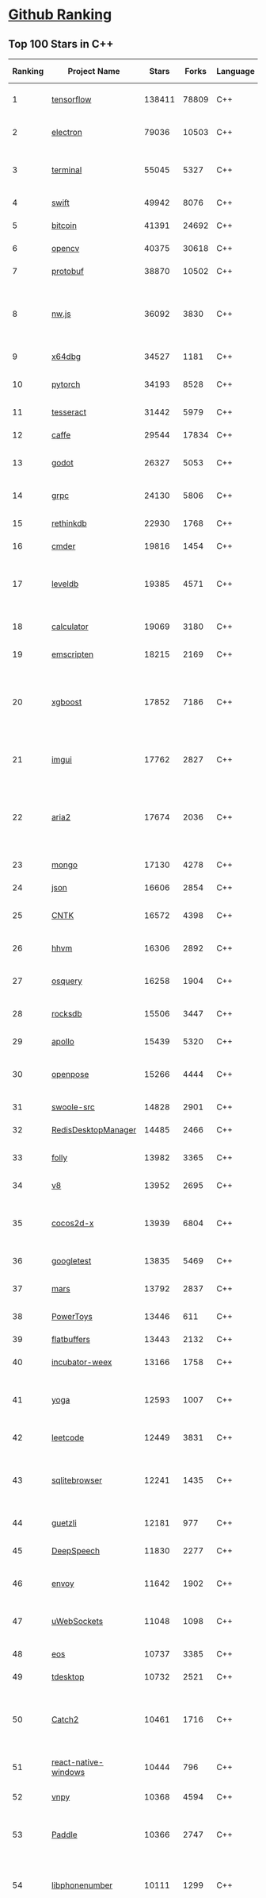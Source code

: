 [Github Ranking](../README.md)
==========

## Top 100 Stars in C\+\+

| Ranking | Project Name | Stars | Forks | Language | Open Issues | Description | Last Commit |
| ------- | ------------ | ----- | ----- | -------- | ----------- | ----------- | ----------- |
| 1 | [tensorflow](https://github.com/tensorflow/tensorflow) | 138411 | 78809 | C++ | 3130 | An Open Source Machine Learning Framework for Everyone | 2019-12-03T10:00:50Z |
| 2 | [electron](https://github.com/electron/electron) | 79036 | 10503 | C++ | 1238 | :electron: Build cross-platform desktop apps with JavaScript, HTML, and CSS | 2019-12-03T10:04:54Z |
| 3 | [terminal](https://github.com/microsoft/terminal) | 55045 | 5327 | C++ | 824 | The new Windows Terminal, and the original Windows console host - all in the same place! | 2019-12-03T03:16:29Z |
| 4 | [swift](https://github.com/apple/swift) | 49942 | 8076 | C++ | 441 | The Swift Programming Language | 2019-12-03T08:17:04Z |
| 5 | [bitcoin](https://github.com/bitcoin/bitcoin) | 41391 | 24692 | C++ | 1099 | Bitcoin Core integration/staging tree | 2019-12-03T05:45:29Z |
| 6 | [opencv](https://github.com/opencv/opencv) | 40375 | 30618 | C++ | 1759 | Open Source Computer Vision Library | 2019-12-03T10:50:50Z |
| 7 | [protobuf](https://github.com/protocolbuffers/protobuf) | 38870 | 10502 | C++ | 819 | Protocol Buffers - Google's data interchange format | 2019-12-03T02:18:25Z |
| 8 | [nw.js](https://github.com/nwjs/nw.js) | 36092 | 3830 | C++ | 753 | Call all Node.js modules directly from DOM/WebWorker and enable a new way of writing applications with all Web technologies. | 2019-11-30T12:29:30Z |
| 9 | [x64dbg](https://github.com/x64dbg/x64dbg) | 34527 | 1181 | C++ | 367 | An open-source x64/x32 debugger for windows. | 2019-11-26T12:26:50Z |
| 10 | [pytorch](https://github.com/pytorch/pytorch) | 34193 | 8528 | C++ | 4660 | Tensors and Dynamic neural networks in Python with strong GPU acceleration | 2019-12-03T10:31:51Z |
| 11 | [tesseract](https://github.com/tesseract-ocr/tesseract) | 31442 | 5979 | C++ | 250 | Tesseract Open Source OCR Engine (main repository) | 2019-12-03T10:12:57Z |
| 12 | [caffe](https://github.com/BVLC/caffe) | 29544 | 17834 | C++ | 1081 | Caffe: a fast open framework for deep learning. | 2019-11-18T13:06:33Z |
| 13 | [godot](https://github.com/godotengine/godot) | 26327 | 5053 | C++ | 5846 | Godot Engine – Multi-platform 2D and 3D game engine | 2019-12-03T10:36:54Z |
| 14 | [grpc](https://github.com/grpc/grpc) | 24130 | 5806 | C++ | 952 | The C based gRPC (C++, Python, Ruby, Objective-C, PHP, C#) | 2019-12-03T02:25:54Z |
| 15 | [rethinkdb](https://github.com/rethinkdb/rethinkdb) | 22930 | 1768 | C++ | 1437 | The open-source database for the realtime web. | 2019-12-03T05:12:55Z |
| 16 | [cmder](https://github.com/cmderdev/cmder) | 19816 | 1454 | C++ | 5 | Lovely console emulator package for Windows | 2019-12-03T00:19:06Z |
| 17 | [leveldb](https://github.com/google/leveldb) | 19385 | 4571 | C++ | 129 | LevelDB is a fast key-value storage library written at Google that provides an ordered mapping from string keys to string values. | 2019-12-02T22:30:09Z |
| 18 | [calculator](https://github.com/microsoft/calculator) | 19069 | 3180 | C++ | 142 | Windows Calculator: A simple yet powerful calculator that ships with Windows | 2019-12-03T07:18:43Z |
| 19 | [emscripten](https://github.com/emscripten-core/emscripten) | 18215 | 2169 | C++ | 755 | Emscripten: An LLVM-to-Web Compiler | 2019-12-03T10:50:49Z |
| 20 | [xgboost](https://github.com/dmlc/xgboost) | 17852 | 7186 | C++ | 216 | Scalable, Portable and Distributed Gradient Boosting (GBDT, GBRT or GBM) Library,  for Python, R, Java, Scala, C++ and more. Runs on single machine, Hadoop, Spark, Flink and DataFlow | 2019-12-03T04:07:41Z |
| 21 | [imgui](https://github.com/ocornut/imgui) | 17762 | 2827 | C++ | 461 | Dear ImGui: Bloat-free Immediate Mode Graphical User interface for C++ with minimal dependencies | 2019-12-02T14:32:02Z |
| 22 | [aria2](https://github.com/aria2/aria2) | 17674 | 2036 | C++ | 645 | aria2 is a lightweight multi-protocol & multi-source, cross platform download utility operated in command-line. It supports HTTP/HTTPS, FTP, SFTP, BitTorrent and Metalink. | 2019-11-25T12:52:11Z |
| 23 | [mongo](https://github.com/mongodb/mongo) | 17130 | 4278 | C++ | 41 | The MongoDB Database | 2019-12-03T06:28:57Z |
| 24 | [json](https://github.com/nlohmann/json) | 16606 | 2854 | C++ | 30 | JSON for Modern C++ | 2019-12-02T09:19:01Z |
| 25 | [CNTK](https://github.com/microsoft/CNTK) | 16572 | 4398 | C++ | 796 | Microsoft Cognitive Toolkit (CNTK), an open source deep-learning toolkit | 2019-12-02T17:12:48Z |
| 26 | [hhvm](https://github.com/facebook/hhvm) | 16306 | 2892 | C++ | 868 | A virtual machine for executing programs written in Hack. | 2019-12-03T07:49:46Z |
| 27 | [osquery](https://github.com/osquery/osquery) | 16258 | 1904 | C++ | 635 | SQL powered operating system instrumentation, monitoring, and analytics. | 2019-12-03T07:05:16Z |
| 28 | [rocksdb](https://github.com/facebook/rocksdb) | 15506 | 3447 | C++ | 415 | A library that provides an embeddable, persistent key-value store for fast storage. | 2019-12-03T03:58:29Z |
| 29 | [apollo](https://github.com/ApolloAuto/apollo) | 15439 | 5320 | C++ | 516 | An open autonomous driving platform | 2019-12-03T08:20:37Z |
| 30 | [openpose](https://github.com/CMU-Perceptual-Computing-Lab/openpose) | 15266 | 4444 | C++ | 29 | OpenPose: Real-time multi-person keypoint detection library for body, face, hands, and foot estimation | 2019-11-27T15:57:17Z |
| 31 | [swoole-src](https://github.com/swoole/swoole-src) | 14828 | 2901 | C++ | 58 | 🚀 Coroutine-based concurrency library for PHP | 2019-12-02T08:45:47Z |
| 32 | [RedisDesktopManager](https://github.com/uglide/RedisDesktopManager) | 14485 | 2466 | C++ | 37 | :wrench: Cross-platform GUI management tool for Redis | 2019-11-28T14:37:27Z |
| 33 | [folly](https://github.com/facebook/folly) | 13982 | 3365 | C++ | 195 | An open-source C++ library developed and used at Facebook. | 2019-12-03T04:41:32Z |
| 34 | [v8](https://github.com/v8/v8) | 13952 | 2695 | C++ | 1 | The official mirror of the V8 Git repository | 2019-10-10T17:52:03Z |
| 35 | [cocos2d-x](https://github.com/cocos2d/cocos2d-x) | 13939 | 6804 | C++ | 1364 | Cocos2d-x is a suite of open-source, cross-platform, game-development tools used by millions of developers all over the world. | 2019-12-03T07:10:59Z |
| 36 | [googletest](https://github.com/google/googletest) | 13835 | 5469 | C++ | 140 | Googletest - Google Testing and Mocking Framework | 2019-12-02T21:42:04Z |
| 37 | [mars](https://github.com/Tencent/mars) | 13792 | 2837 | C++ | 134 | Mars is a cross-platform network component  developed by WeChat. | 2019-11-28T07:13:42Z |
| 38 | [PowerToys](https://github.com/microsoft/PowerToys) | 13446 | 611 | C++ | 438 | Windows system utilities to maximize productivity | 2019-12-02T17:00:15Z |
| 39 | [flatbuffers](https://github.com/google/flatbuffers) | 13443 | 2132 | C++ | 233 | FlatBuffers: Memory Efficient Serialization Library | 2019-12-02T22:15:02Z |
| 40 | [incubator-weex](https://github.com/apache/incubator-weex) | 13166 | 1758 | C++ | 102 | Apache Weex (Incubating) | 2019-12-03T09:28:02Z |
| 41 | [yoga](https://github.com/facebook/yoga) | 12593 | 1007 | C++ | 234 | Yoga is a cross-platform layout engine which implements Flexbox. Follow https://twitter.com/yogalayout for updates. | 2019-12-02T13:25:03Z |
| 42 | [leetcode](https://github.com/haoel/leetcode) | 12449 | 3831 | C++ | 52 | LeetCode Problems' Solutions  | 2019-10-29T09:00:59Z |
| 43 | [sqlitebrowser](https://github.com/sqlitebrowser/sqlitebrowser) | 12241 | 1435 | C++ | 383 | Official home of the DB Browser for SQLite (DB4S) project. Previously known as "SQLite Database Browser" and "Database Browser for SQLite". Website at:  | 2019-11-22T11:44:38Z |
| 44 | [guetzli](https://github.com/google/guetzli) | 12181 | 977 | C++ | 117 | Perceptual JPEG encoder | 2019-10-25T12:45:03Z |
| 45 | [DeepSpeech](https://github.com/mozilla/DeepSpeech) | 11830 | 2277 | C++ | 110 | A TensorFlow implementation of Baidu's DeepSpeech architecture | 2019-12-03T10:41:12Z |
| 46 | [envoy](https://github.com/envoyproxy/envoy) | 11642 | 1902 | C++ | 641 | Cloud-native high-performance edge/middle/service proxy | 2019-12-03T08:59:06Z |
| 47 | [uWebSockets](https://github.com/uNetworking/uWebSockets) | 11048 | 1098 | C++ | 18 | Simple, secure & standards compliant web I/O for the most demanding of applications | 2019-11-25T20:57:30Z |
| 48 | [eos](https://github.com/EOSIO/eos) | 10737 | 3385 | C++ | 296 | An open source smart contract platform  | 2019-12-03T06:01:56Z |
| 49 | [tdesktop](https://github.com/telegramdesktop/tdesktop) | 10732 | 2521 | C++ | 1188 | Telegram Desktop messaging app | 2019-12-03T01:05:42Z |
| 50 | [Catch2](https://github.com/catchorg/Catch2) | 10461 | 1716 | C++ | 221 | A modern, C++-native, header-only, test framework for unit-tests, TDD and BDD - using C++11, C++14, C++17 and later (or C++03 on the Catch1.x branch) | 2019-12-02T11:23:17Z |
| 51 | [react-native-windows](https://github.com/microsoft/react-native-windows) | 10444 | 796 | C++ | 338 | A framework for building native Windows apps with React. | 2019-12-03T06:54:06Z |
| 52 | [vnpy](https://github.com/vnpy/vnpy) | 10368 | 4594 | C++ | 32 | 基于Python的开源量化交易平台开发框架 | 2019-12-03T10:03:51Z |
| 53 | [Paddle](https://github.com/PaddlePaddle/Paddle) | 10366 | 2747 | C++ | 1747 | PArallel Distributed Deep LEarning （『飞桨』核心框架，高性能单机、分布式训练和跨平台部署） | 2019-12-03T10:35:42Z |
| 54 | [libphonenumber](https://github.com/google/libphonenumber) | 10111 | 1299 | C++ | 87 | Google's common Java, C++ and JavaScript library for parsing, formatting, and validating international phone numbers. | 2019-11-30T12:23:44Z |
| 55 | [LightGBM](https://github.com/microsoft/LightGBM) | 10059 | 2680 | C++ | 51 | A fast, distributed, high performance gradient boosting (GBT, GBDT, GBRT, GBM or MART) framework based on decision tree algorithms, used for ranking, classification and many other machine learning tasks. | 2019-12-03T08:21:44Z |
| 56 | [notepad-plus-plus](https://github.com/notepad-plus-plus/notepad-plus-plus) | 9989 | 2539 | C++ | 1069 | Notepad++ official repository | 2019-12-02T21:47:37Z |
| 57 | [xbmc](https://github.com/xbmc/xbmc) | 9896 | 5253 | C++ | 617 | Kodi is an award-winning free and open source home theater/media center software and entertainment hub for digital media. With its beautiful interface and powerful skinning engine, it's available for Android, BSD, Linux, macOS, iOS and Windows. | 2019-12-03T07:09:00Z |
| 58 | [Proton](https://github.com/ValveSoftware/Proton) | 9750 | 346 | C++ | 2175 | Compatibility tool for Steam Play based on Wine and additional components | 2019-11-28T12:07:19Z |
| 59 | [foundationdb](https://github.com/apple/foundationdb) | 9634 | 785 | C++ | 397 | FoundationDB - the open source, distributed, transactional key-value store | 2019-12-02T23:43:54Z |
| 60 | [Karabiner-Elements](https://github.com/pqrs-org/Karabiner-Elements) | 9531 | 578 | C++ | 82 | Karabiner-Elements is a powerful utility for keyboard customization on macOS Sierra (10.12) or later. | 2019-12-03T02:47:38Z |
| 61 | [incubator-brpc](https://github.com/apache/incubator-brpc) | 9440 | 2268 | C++ | 207 | Industrial-grade RPC framework used throughout Baidu, with 1,000,000+ instances and thousands kinds of services, called "baidu-rpc" inside Baidu. | 2019-12-03T10:45:44Z |
| 62 | [AirSim](https://github.com/microsoft/AirSim) | 9259 | 2403 | C++ | 495 | Open source simulator for autonomous vehicles built on Unreal Engine / Unity, from Microsoft AI & Research | 2019-12-02T16:18:28Z |
| 63 | [openage](https://github.com/SFTtech/openage) | 9223 | 899 | C++ | 216 | Free (as in freedom) open source clone of the Age of Empires II engine :rocket: | 2019-12-03T10:58:54Z |
| 64 | [turicreate](https://github.com/apple/turicreate) | 9204 | 920 | C++ | 486 | Turi Create simplifies the development of custom machine learning models. | 2019-12-03T04:45:38Z |
| 65 | [CRYENGINE](https://github.com/CRYTEK/CRYENGINE) | 9184 | 1793 | C++ | 85 | CRYENGINE is a powerful real-time game development platform created by Crytek. | 2019-11-07T14:02:03Z |
| 66 | [hardseed](https://github.com/yangyangwithgnu/hardseed) | 9165 | 1969 | C++ | 35 | SEX IS ZERO (0), so, who wanna be the ONE (1), aha? | 2018-08-25T17:29:23Z |
| 67 | [navicat-keygen](https://github.com/DoubleLabyrinth/navicat-keygen) | 9138 | 2363 | C++ | 29 | A keygen for Navicat | 2019-11-22T05:21:26Z |
| 68 | [openalpr](https://github.com/openalpr/openalpr) | 9019 | 2055 | C++ | 445 | Automatic License Plate Recognition library | 2019-10-21T07:15:01Z |
| 69 | [wkhtmltopdf](https://github.com/wkhtmltopdf/wkhtmltopdf) | 8939 | 1257 | C++ | 882 | Convert HTML to PDF using Webkit (QtWebKit) | 2019-11-25T04:41:36Z |
| 70 | [ClickHouse](https://github.com/ClickHouse/ClickHouse) | 8914 | 1604 | C++ | 1188 | ClickHouse is a free analytics DBMS for big data | 2019-12-03T10:11:14Z |
| 71 | [arangodb](https://github.com/arangodb/arangodb) | 8894 | 597 | C++ | 644 | 🥑 ArangoDB is a native multi-model database with flexible data models for documents, graphs, and key-values. Build high performance applications using a convenient SQL-like query language or JavaScript extensions. | 2019-12-03T10:47:32Z |
| 72 | [yuzu](https://github.com/yuzu-emu/yuzu) | 8888 | 595 | C++ | 191 | Nintendo Switch Emulator | 2019-12-02T20:22:53Z |
| 73 | [MMKV](https://github.com/Tencent/MMKV) | 8837 | 943 | C++ | 1 | An efficient, small mobile key-value storage framework developed by WeChat. Works on iOS, Android, macOS and Windows. | 2019-12-02T09:51:19Z |
| 74 | [mosh](https://github.com/mobile-shell/mosh) | 8786 | 556 | C++ | 233 | Mobile Shell | 2019-10-17T14:29:31Z |
| 75 | [napajs](https://github.com/microsoft/napajs) | 8738 | 322 | C++ | 64 | Napa.js: a multi-threaded JavaScript runtime | 2018-10-30T21:08:57Z |
| 76 | [Tasmota](https://github.com/arendst/Tasmota) | 8629 | 2037 | C++ | 16 | Alternative firmware for ESP8266 with easy configuration using webUI, OTA updates, automation using timers or rules, expandability and entirely local control over MQTT, HTTP, Serial or KNX | 2019-12-03T10:06:12Z |
| 77 | [rapidjson](https://github.com/Tencent/rapidjson) | 8593 | 2347 | C++ | 371 | A fast JSON parser/generator for C++ with both SAX/DOM style API | 2019-12-03T02:16:56Z |
| 78 | [Magisk](https://github.com/topjohnwu/Magisk) | 8545 | 1351 | C++ | 32 | A Magic Mask to Alter Android System Systemless-ly | 2019-12-03T10:42:12Z |
| 79 | [watchman](https://github.com/facebook/watchman) | 8483 | 669 | C++ | 79 | Watches files and records, or triggers actions, when they change.  | 2019-12-03T05:28:02Z |
| 80 | [interview](https://github.com/huihut/interview) | 8472 | 2714 | C++ | 1 | 📚 C/C++ 技术面试基础知识总结，包括语言、程序库、数据结构、算法、系统、网络、链接装载库等知识及面试经验、招聘、内推等信息。 | 2019-12-02T08:02:40Z |
| 81 | [dlib](https://github.com/davisking/dlib) | 8282 | 2471 | C++ | 46 | A toolkit for making real world machine learning and data analysis applications in C++ | 2019-12-02T16:14:08Z |
| 82 | [faiss](https://github.com/facebookresearch/faiss) | 8282 | 1515 | C++ | 51 | A library for efficient similarity search and clustering of dense vectors. | 2019-12-02T20:57:42Z |
| 83 | [filament](https://github.com/google/filament) | 8167 | 582 | C++ | 76 | Filament is a real-time physically based rendering engine for Android, iOS, Windows, Linux, macOS and WASM/WebGL | 2019-12-03T09:13:57Z |
| 84 | [horovod](https://github.com/horovod/horovod) | 8041 | 1253 | C++ | 482 | Distributed training framework for TensorFlow, Keras, PyTorch, and Apache MXNet. | 2019-12-03T08:13:20Z |
| 85 | [Tars](https://github.com/TarsCloud/Tars) | 7879 | 1903 | C++ | 47 | Tars is a high-performance RPC framework based on name service and Tars protocol, also integrated administration platform, and implemented hosting-service via flexible schedule. | 2019-12-03T10:28:52Z |
| 86 | [tinyrenderer](https://github.com/ssloy/tinyrenderer) | 7837 | 660 | C++ | 6 | A brief computer graphics / rendering course | 2019-02-20T13:41:57Z |
| 87 | [libfacedetection](https://github.com/ShiqiYu/libfacedetection) | 7810 | 2222 | C++ | 61 | An open source library for face detection in images. The face detection speed can reach 1500FPS.  | 2019-09-24T02:17:18Z |
| 88 | [ncnn](https://github.com/Tencent/ncnn) | 7766 | 2043 | C++ | 154 | ncnn is a high-performance neural network inference framework optimized for the mobile platform | 2019-12-02T14:17:53Z |
| 89 | [simdjson](https://github.com/lemire/simdjson) | 7754 | 426 | C++ | 57 | Parsing gigabytes of JSON per second  | 2019-12-02T17:23:46Z |
| 90 | [robomongo](https://github.com/Studio3T/robomongo) | 7732 | 664 | C++ | 656 | Native cross-platform MongoDB management tool | 2019-09-09T15:41:28Z |
| 91 | [qBittorrent](https://github.com/qbittorrent/qBittorrent) | 7725 | 1360 | C++ | 2742 | qBittorrent BitTorrent client | 2019-12-03T10:04:55Z |
| 92 | [devilution](https://github.com/diasurgical/devilution) | 7664 | 918 | C++ | 82 | Diablo devolved - magic behind the 1996 computer game | 2019-12-02T12:18:46Z |
| 93 | [OpenRCT2](https://github.com/OpenRCT2/OpenRCT2) | 7560 | 858 | C++ | 1359 | An open source re-implementation of RollerCoaster Tycoon 2 🎢 | 2019-12-02T06:41:20Z |
| 94 | [aseprite](https://github.com/aseprite/aseprite) | 7461 | 762 | C++ | 747 | Animated sprite editor & pixel art tool (Windows, macOS, Linux) | 2019-12-02T22:27:43Z |
| 95 | [solidity](https://github.com/ethereum/solidity) | 7457 | 2075 | C++ | 696 | Solidity, the Contract-Oriented Programming Language | 2019-12-03T10:52:57Z |
| 96 | [shadowsocks-qt5](https://github.com/shadowsocks/shadowsocks-qt5) | 7383 | 2269 | C++ | 73 | A cross-platform shadowsocks GUI client | 2019-11-02T19:58:36Z |
| 97 | [zeal](https://github.com/zealdocs/zeal) | 7376 | 572 | C++ | 142 | Offline documentation browser inspired by Dash | 2019-11-24T21:52:33Z |
| 98 | [openFrameworks](https://github.com/openframeworks/openFrameworks) | 7372 | 2348 | C++ | 904 | openFrameworks is a community-developed cross platform toolkit for creative coding in C++. | 2019-12-01T16:27:50Z |
| 99 | [spdlog](https://github.com/gabime/spdlog) | 7321 | 1603 | C++ | 19 | Fast C++ logging library. | 2019-12-02T22:35:43Z |
| 100 | [Gource](https://github.com/acaudwell/Gource) | 7312 | 589 | C++ | 73 | software version control visualization | 2019-11-27T21:12:12Z |

